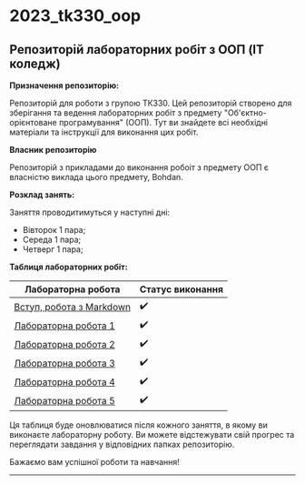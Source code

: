 # 2023_tk330_oop
## Репозиторій лабораторних робіт з ООП (IT коледж)
**Призначення репозиторію:**

Репозиторій для роботи з групою ТК330. Цей репозиторій створено для зберігання та ведення лабораторних робіт з предмету "Об'єктно-орієнтоване програмування" (ООП). Тут ви знайдете всі необхідні матеріали та інструкції для виконання цих робіт.

**Власник репозиторію**

Репозиторій з прикладами до виконання робоіт з предмету ООП є власністю виклада цього предмету, Bohdan.

**Розклад занять:**

Заняття проводитимуться у наступні дні:
- Вівторок 1 пара;
- Середа 1 пара;
- Четверг 1 пара;

**Таблиця лабораторних робіт:**

| Лабораторна робота | Статус виконання |
|-------------------------------------------|---------------|
| [Вступ, робота з Markdown](init/README.md)                        |:heavy_check_mark:|
| [Лабораторна робота 1](01_lab/README.md)                          |:heavy_check_mark:|
| [Лабораторна робота 2](2_lab/README.md)                           |:heavy_check_mark:|
| [Лабораторна робота 3](3_lab/README.md)                           |:heavy_check_mark:|
| [Лабораторна робота 4](4_lab/README.md)                           |:heavy_check_mark:|
| [Лабораторна робота 5](https://bobasb.github.io/2023_tk330_oop/)  |:heavy_check_mark:|

Ця таблиця буде оновлюватися після кожного заняття, в якому ви виконаєте лабораторну роботу. Ви можете відстежувати свій прогрес та переглядати завдання у відповідних папках репозиторію.

Бажаємо вам успішної роботи та навчання!

---